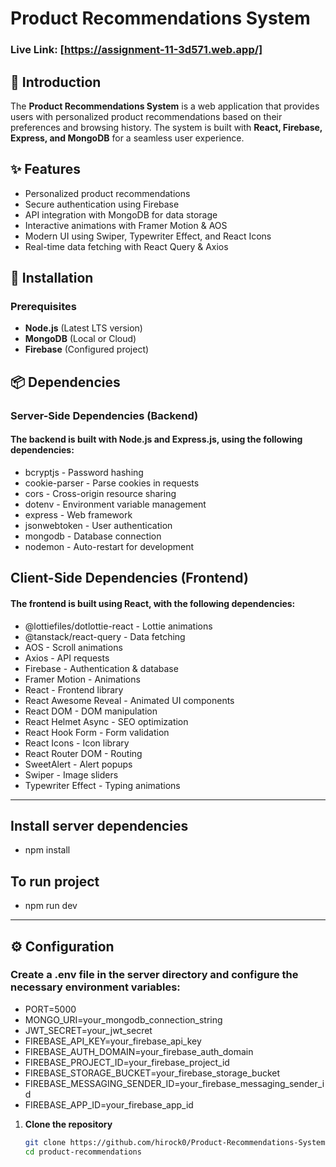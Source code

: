 # Product Recommendations System
### Live Link: [https://assignment-11-3d571.web.app/]
## 📌 Introduction

The **Product Recommendations System** is a web application that provides users with personalized product recommendations based on their preferences and browsing history. The system is built with **React, Firebase, Express, and MongoDB** for a seamless user experience.


## ✨ Features

- Personalized product recommendations
- Secure authentication using Firebase
- API integration with MongoDB for data storage
- Interactive animations with Framer Motion & AOS
- Modern UI using Swiper, Typewriter Effect, and React Icons
- Real-time data fetching with React Query & Axios

## 🔧 Installation

### Prerequisites
- **Node.js** (Latest LTS version)
- **MongoDB** (Local or Cloud)
- **Firebase** (Configured project)

## 📦 Dependencies
### Server-Side Dependencies (Backend)
#### The backend is built with Node.js and Express.js, using the following dependencies:

- bcryptjs - Password hashing
- cookie-parser - Parse cookies in requests
- cors - Cross-origin resource sharing
- dotenv - Environment variable management
- express - Web framework
- jsonwebtoken - User authentication
- mongodb - Database connection
- nodemon - Auto-restart for development

## Client-Side Dependencies (Frontend)
#### The frontend is built using React, with the following dependencies:

- @lottiefiles/dotlottie-react - Lottie animations
- @tanstack/react-query - Data fetching
- AOS - Scroll animations
- Axios - API requests
- Firebase - Authentication & database
- Framer Motion - Animations
- React - Frontend library
- React Awesome Reveal - Animated UI components
- React DOM - DOM manipulation
- React Helmet Async - SEO optimization
- React Hook Form - Form validation
- React Icons - Icon library
- React Router DOM - Routing
- SweetAlert - Alert popups
- Swiper - Image sliders
- Typewriter Effect - Typing animations

---
 ## Install server dependencies
- npm install

## To run project
- npm run dev
---
## ⚙️ Configuration
### Create a .env file in the server directory and configure the necessary environment variables:

- PORT=5000
- MONGO_URI=your_mongodb_connection_string
- JWT_SECRET=your_jwt_secret
- FIREBASE_API_KEY=your_firebase_api_key
- FIREBASE_AUTH_DOMAIN=your_firebase_auth_domain
- FIREBASE_PROJECT_ID=your_firebase_project_id
- FIREBASE_STORAGE_BUCKET=your_firebase_storage_bucket
- FIREBASE_MESSAGING_SENDER_ID=your_firebase_messaging_sender_id
- FIREBASE_APP_ID=your_firebase_app_id



1. **Clone the repository**
   ```sh
   git clone https://github.com/hirock0/Product-Recommendations-System.git
   cd product-recommendations
